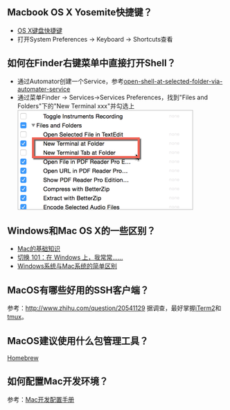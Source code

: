 ## Macbook OS X Yosemite快捷键？

- [OS X键盘快捷键](https://support.apple.com/zh-cn/HT201236)
- 打开System Preferences ->  Keyboard -> Shortcuts查看

## 如何在Finder右键菜单中直接打开Shell？
- 通过Automator创建一个Service，参考[open-shell-at-selected-folder-via-automater-service](http://blog.xcodev.com/archives/open-shell-at-selected-folder-via-automater-service/)
- 通过菜单Finder -> Services->Services Preferences，找到"Files and Folders"下的"New Terminal xxx"并勾选上![add-new-terminal-item-in-folder-context-menu](./img/2015/05/add-new-terminal-item-in-folder-context-menu.jpg)

## Windows和Mac OS X的一些区别？

- [Mac的基础知识](http://www.apple.com/cn/support/macbasics/)
- [切换 101：在 Windows 上，我常常……](https://support.apple.com/zh-cn/HT2514)
- [Windows系统与Mac系统的简单区别](http://wiki.blueidea.com/index.php?title=Windows系统与Mac系统的简单区别)

## MacOS有哪些好用的SSH客户端？

参考：http://www.zhihu.com/question/20541129
据调查，最好掌握[iTerm2](https://www.iterm2.com/index.html)和[tmux](http://tmux.sourceforge.net/)。

## MacOS建议使用什么包管理工具？

[Homebrew](http://brew.sh/)

## 如何配置Mac开发环境？

参考：[Mac开发配置手册](https://www.gitbook.com/book/aaaaaashu/mac-dev-setup/details)
